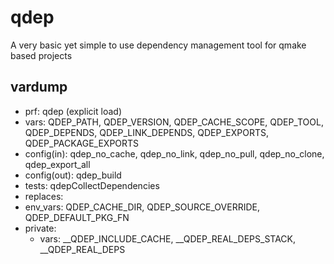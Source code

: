 # qdep
A very basic yet simple to use dependency management tool for qmake based projects

## vardump
- prf: qdep (explicit load)
- vars: QDEP_PATH, QDEP_VERSION, QDEP_CACHE_SCOPE, QDEP_TOOL, QDEP_DEPENDS, QDEP_LINK_DEPENDS, QDEP_EXPORTS, QDEP_PACKAGE_EXPORTS
- config(in): qdep_no_cache, qdep_no_link, qdep_no_pull, qdep_no_clone, qdep_export_all
- config(out): qdep_build
- tests: qdepCollectDependencies
- replaces: 
- env_vars: QDEP_CACHE_DIR, QDEP_SOURCE_OVERRIDE, QDEP_DEFAULT_PKG_FN
- private:
    - vars: __QDEP_INCLUDE_CACHE, __QDEP_REAL_DEPS_STACK, __QDEP_REAL_DEPS